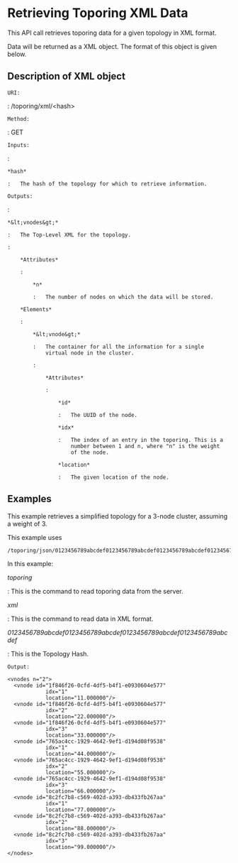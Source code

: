 Retrieving Toporing XML Data
============================

This API call retrieves toporing data for a given topology in XML
format.

Data will be returned as a XML object. The format of this object is
given below.

Description of XML object
-------------------------

`URI:`

:   /toporing/xml/&lt;hash&gt;

`Method:`

:   GET

`Inputs:`

:   

    *hash*

    :   The hash of the topology for which to retrieve information.

`Outputs:`

:   

    *&lt;vnodes&gt;*

    :   The Top-Level XML for the topology.

    :   

        *Attributes*

        :   

            *n*

            :   The number of nodes on which the data will be stored.

        *Elements*

        :   

            *&lt;vnode&gt;*

            :   The container for all the information for a single
                virtual node in the cluster.

            :   

                *Attributes*

                :   

                    *id*

                    :   The UUID of the node.

                    *idx*

                    :   The index of an entry in the toporing. This is a
                        number between 1 and n, where "n" is the weight
                        of the node.

                    *location*

                    :   The given location of the node.

Examples
--------

This example retrieves a simplified topology for a 3-node cluster,
assuming a weight of 3.

This example uses

    /toporing/json/0123456789abcdef0123456789abcdef0123456789abcdef0123456789abcdef

In this example:

*toporing*

:   This is the command to read toporing data from the server.

*xml*

:   This is the command to read data in XML format.

*0123456789abcdef0123456789abcdef0123456789abcdef0123456789abcdef*

:   This is the Topology Hash.

`Output:`

    <vnodes n="2">
      <vnode id="1f846f26-0cfd-4df5-b4f1-e0930604e577"
                idx="1"
                location="11.000000"/>
      <vnode id="1f846f26-0cfd-4df5-b4f1-e0930604e577"
                idx="2"
                location="22.000000"/>
      <vnode id="1f846f26-0cfd-4df5-b4f1-e0930604e577"
                idx="3"
                location="33.000000"/>
      <vnode id="765ac4cc-1929-4642-9ef1-d194d08f9538"
                idx="1"
                location="44.000000"/>
      <vnode id="765ac4cc-1929-4642-9ef1-d194d08f9538"
                idx="2"
                location="55.000000"/>
      <vnode id="765ac4cc-1929-4642-9ef1-d194d08f9538"
                idx="3"
                location="66.000000"/>
      <vnode id="8c2fc7b8-c569-402d-a393-db433fb267aa"
                idx="1"
                location="77.000000"/>
      <vnode id="8c2fc7b8-c569-402d-a393-db433fb267aa"
                idx="2"
                location="88.000000"/>
      <vnode id="8c2fc7b8-c569-402d-a393-db433fb267aa"
                idx="3"
                location="99.000000"/>
    </nodes>
          
